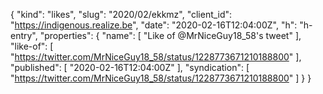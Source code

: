 {
  "kind": "likes",
  "slug": "2020/02/ekkmz",
  "client_id": "https://indigenous.realize.be",
  "date": "2020-02-16T12:04:00Z",
  "h": "h-entry",
  "properties": {
    "name": [
      "Like of @MrNiceGuy18_58's tweet"
    ],
    "like-of": [
      "https://twitter.com/MrNiceGuy18_58/status/1228773671210188800"
    ],
    "published": [
      "2020-02-16T12:04:00Z"
    ],
    "syndication": [
      "https://twitter.com/MrNiceGuy18_58/status/1228773671210188800"
    ]
  }
}

